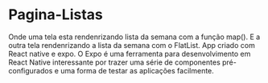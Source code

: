 # Pagina-Listas
Onde uma tela esta rendenrizando lista da semana com a função map().
E a outra tela rendenrizando a lista da semana com o FlatList.
App criado com React native e expo.
O Expo é uma ferramenta para desenvolvimento em React Native interessante por trazer uma série de componentes pré-configurados e uma forma de testar 
as aplicações facilmente.
